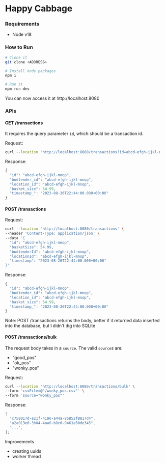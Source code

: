# Happy Cabbage

### Requirements

- Node v18

### How to Run

```bash
# Clone it
git clone <ADDRESS>

# Install node packages
npm i

# Run it
npm run dev
```

You can now access it at http://localhost:8080

### APIs

#### GET /transactions

It requires the query parameter `id`, which should be a transaction id.

Request:

```bash
curl --location 'http://localhost:8080/transactions?id=abcd-efgh-ijkl-mnop'
```

Response:

```javascript
{
  "id": "abcd-efgh-ijkl-mnop",
  "budtender_id": "abcd-efgh-ijkl-mnop",
  "location_id": "abcd-efgh-ijkl-mnop",
  "basket_size": 54.99,
  "timestamp_": "2023-08-26T22:44:00.000+00:00"
}
```

#### POST /transactions

Request:

```bash
curl --location 'http://localhost:8080/transactions' \
--header 'Content-Type: application/json' \
--data '{
  "id": "abcd-efgh-ijkl-mnop",
  "basketSize": 54.99,
  "budtenderId": "abcd-efgh-ijkl-mnop",
  "locationId": "abcd-efgh-ijkl-mnop",
  "timestamp": "2023-08-26T22:44:00.000+00:00"
}'
```

Response:

```javascript
{
  "id": "abcd-efgh-ijkl-mnop",
  "budtender_id": "abcd-efgh-ijkl-mnop",
  "location_id": "abcd-efgh-ijkl-mnop",
  "basket_size": 54.99,
  "timestamp_": "2023-08-26T22:44:00.000+00:00"
}
```

Note: POST /transactions returns the body, better if it returned data inserted into the database, but I didn't dig into SQLite

#### POST /transactions/bulk

The request body takes in a `source`. The valid `source`s are:

- "good_pos"
- "ok_pos"
- "wonky_pos"

Request:

```bash
curl --location 'http://localhost:8080/transactions/bulk' \
--form 'csvFile=@"/wonky_pos.csv"' \
--form 'source="wonky_pos"'
```

Response:

```javascript
[
  "c758017d-e21f-4190-a44a-85852f8817d4",
  "a2a013e6-3b84-4aa0-b8c0-9461a50de345",
  "...",
];
```

Improvements

- creating uuids
- worker thread
